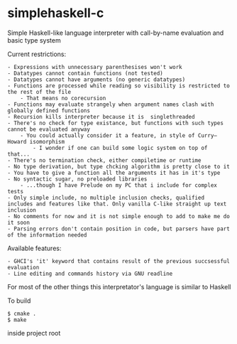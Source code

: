 # simplehaskell-c
Simple Haskell-like language interpreter with call-by-name evaluation and basic type system

Current restrictions:

    - Expressions with unnecessary parenthesises won't work
    - Datatypes cannot contain functions (not tested)
    - Datatypes cannot have arguments (no generic datatypes)
    - Functions are processed while reading so visibility is restricted to the rest of the file
        - That means no corecursion
    - Functions may evaluate strangely when argument names clash with globally defined functions
    - Recursion kills interpreter because it is  singlethreaded
    - There's no check for type existance, but functions with such types cannot be evaluated anyway
        - You could actually consider it a feature, in style of Curry–Howard isomorphism
            - I wonder if one can build some logic system on top of that...
    - There's no termination check, either compiletime or runtime
    - No type derivation, but type chcking algorithm is pretty close to it
    - You have to give a function all the arguments it has in it's type
    - No syntactic sugar, no preloaded libraries
        - ...though I have Prelude on my PC that i include for complex tests
    - Only simple include, no multiple inclusion checks, qualified includes and features like that. Only vanilla C-like straight up text inclusion
    - No comments for now and it is not simple enough to add to make me do it soon
    - Parsing errors don't contain position in code, but parsers have part of the information needed

Available features:

    - GHCI's 'it' keyword that contains result of the previous succsessful evaluation
    - Line editing and commands history via GNU readline

For most of the other things this interpretator's language is similar to Haskell

To build

    $ cmake .
    $ make

inside project root
